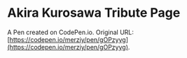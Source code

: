 # Akira Kurosawa Tribute Page

A Pen created on CodePen.io. Original URL: [https://codepen.io/merziy/pen/gOPzyyg](https://codepen.io/merziy/pen/gOPzyyg).


